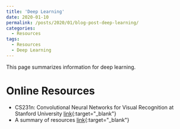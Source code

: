 ```yaml
---
title: 'Deep Learning'
date: 2020-01-10
permalink: /posts/2020/01/blog-post-deep-learning/
categories:
  - Resources
tags:
  - Resources
  - Deep Learning
---
```


This page summarizes information for deep learning.


# Online Resources
* CS231n: Convolutional Neural Networks for Visual Recognition at Stanford University [link](http://cs231n.stanford.edu/){:target="_blank"}
* A summary of resources [link](https://towardsdatascience.com/convolutional-neural-network-a-step-by-step-guide-a8b4c88d6943){:target="_blank"}